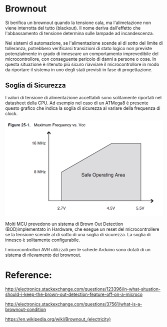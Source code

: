 # Brownout

Si berifica un brownout quando la tensione cala, ma l'alimetazione non viene interrotta del tutto (blackout). Il nome deriva dall'effetto che l'abbassamento di tensione determina sulle lampade ad incandescenza.

Nei sistemi di automazione, se l'alimentazione scende al di sotto del limite di tolleranza, potrebbero verificarsi transizioni di stato logico non previste potenzialmente in grado di innescare un comportamento imprevedibile del microcontrollore, con conseguente pericolo di danni a persone o cose. In questa situazione è ritenuto più sicuro riavviare il microcontrollore in modo da riportare il sistema in uno degli stati previsti in fase di progettazione.

## Soglia di Sicurezza
I valori di tensione di alimentazione accettabili sono solitamente riportati nel datasheet della CPU. Ad esempio nel caso di un ATMega8 è presente questo grafico che indica la soglia di sicurezza al variare della frequenza di clock.

![Valore Vcc accettabile tratto dal datasheet di un microcontrollore Atmel ATMega8](images/ATMega8_vcc_safe_area.png)

Molti MCU prevedono un sistema di Brown Out Detection (BOD)implementato in Hardware, che esegue un reset del microcontrollere se la tensione scende al di sotto di una soglia di sicurezza. La soglia di innesco è solitamente configurabile.

I micorcontrollori AVR utilizzati per le schede Arduino sono dotati di un sistema di rilevamento dei brownout.
 

# Reference: 

http://electronics.stackexchange.com/questions/123396/in-what-situation-should-i-keep-the-brown-out-detection-feature-off-on-a-microco


http://electronics.stackexchange.com/questions/37561/what-is-a-brownout-condition

https://en.wikipedia.org/wiki/Brownout_(electricity)
